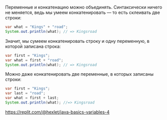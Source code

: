 Переменные и конкатенацию можно объединять. Синтаксически ничего не меняется, ведь мы умеем конкатенировать — то есть склеивать две строки:

```java
var what = "Kings" + "road";
System.out.println(what); // => Kingsroad
```

Значит, мы сумеем конкатенировать строку и одну переменную, в которой записана строка:

```java
var first = "Kings";
var what = first + "road";
System.out.println(what); // => Kingsroad
```

Можно даже конкатенировать две переменные, в которых записаны строки:

```java
var first = "Kings";
var last = "road";
var what = first + last;
System.out.println(what); //=> Kingsroad
```

https://replit.com/@hexlet/java-basics-variables-4
